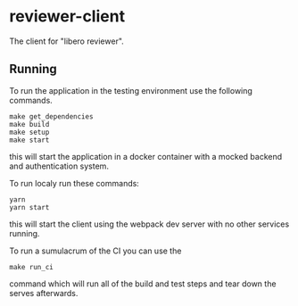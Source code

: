 # reviewer-client

The client for "libero reviewer".

## Running
To run the application in the testing environment use the following commands.
```
make get_dependencies
make build
make setup
make start
```
this will start the application in a docker container with a mocked backend and authentication system.

To run localy run these commands:
```
yarn
yarn start
```
this will start the client using the webpack dev server with no other services running.

To run a sumulacrum of the CI you can use the
```
make run_ci
```
command which will run all of the build and test steps and tear down the serves afterwards.

